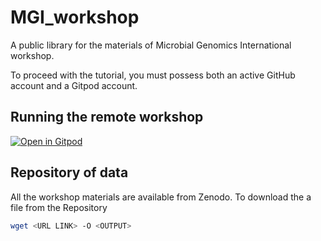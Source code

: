 # MGI_workshop
A public library for the materials of Microbial Genomics International workshop. 

To proceed with the tutorial, you must possess both an active GitHub account and a Gitpod account.

## Running the remote workshop
[![Open in Gitpod](https://gitpod.io/button/open-in-gitpod.svg)](https://gitpod.io/#https://github.com/hothman/MGI_workshop)

## Repository of data
All the workshop materials are available from Zenodo. To download the a file from the Repository

```sh
wget <URL LINK> -O <OUTPUT>
```




